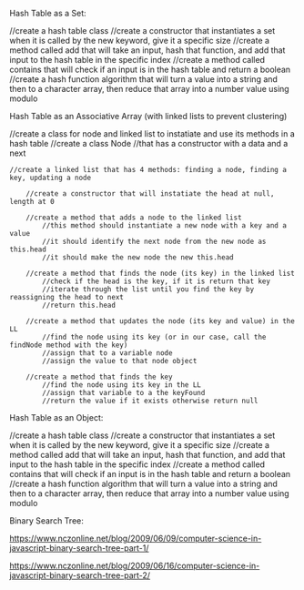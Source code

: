 Hash Table as a Set: 

//create a hash table class
//create a constructor that instantiates a set when it is called by the new keyword, give it a specific size
//create a method called add that will take an input, hash that function, and add that input to the hash table in the specific index
//create a method called contains that will check if an input is in the hash table and return a boolean
//create a hash function algorithm that will turn a value into a string and then to a character array, then reduce that array into a number value using modulo

Hash Table as an Associative Array (with linked lists to prevent clustering)

//create a class for node and linked list to instatiate and use its methods in a hash table
    //create a class Node 
        //that has a constructor with a data and a next 

    //create a linked list that has 4 methods: finding a node, finding a key, updating a node
        
        //create a constructor that will instatiate the head at null, length at 0
        
        //create a method that adds a node to the linked list
            //this method should instantiate a new node with a key and a value
            //it should identify the next node from the new node as this.head
            //it should make the new node the new this.head
       
        //create a method that finds the node (its key) in the linked list
            //check if the head is the key, if it is return that key
            //iterate through the list until you find the key by reassigning the head to next
            //return this.head

        //create a method that updates the node (its key and value) in the LL
            //find the node using its key (or in our case, call the findNode method with the key)
            //assign that to a variable node
            //assign the value to that node object

        //create a method that finds the key
            //find the node using its key in the LL
            //assign that variable to a the keyFound
            //return the value if it exists otherwise return null

Hash Table as an Object:

//create a hash table class
//create a constructor that instantiates a set when it is called by the new keyword, give it a specific size
//create a method called add that will take an input, hash that function, and add that input to the hash table in the specific index
//create a method called contains that will check if an input is in the hash table and return a boolean
//create a hash function algorithm that will turn a value into a string and then to a character array, then reduce that array into a number value using modulo

Binary Search Tree:

https://www.nczonline.net/blog/2009/06/09/computer-science-in-javascript-binary-search-tree-part-1/

https://www.nczonline.net/blog/2009/06/16/computer-science-in-javascript-binary-search-tree-part-2/




